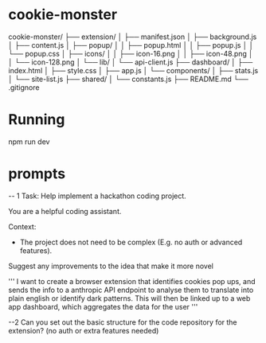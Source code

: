 # cookie-monster


cookie-monster/
├── extension/
│   ├── manifest.json
│   ├── background.js
│   ├── content.js
│   ├── popup/
│   │   ├── popup.html
│   │   ├── popup.js
│   │   └── popup.css
│   ├── icons/
│   │   ├── icon-16.png
│   │   ├── icon-48.png
│   │   └── icon-128.png
│   └── lib/
│       └── api-client.js
├── dashboard/
│   ├── index.html
│   ├── style.css
│   ├── app.js
│   └── components/
│       ├── stats.js
│       └── site-list.js
├── shared/
│   └── constants.js
├── README.md
└── .gitignore



# Running

npm run dev



# prompts
-- 1
Task: Help implement a hackathon coding project.

You are a helpful coding assistant. 

Context:
- The project does not need to be complex (E.g. no auth or advanced features).

Suggest any improvements to the idea that make it more novel

'''
I want to create a browser extension that identifies cookies pop ups, and sends the info to a anthropic API endpoint to analyse them to translate into plain english or identify dark patterns. This will then be linked up to a web app dashboard, which aggregates the data for the user
'''

--2 
Can you set out the basic structure for the code repository for the extension? (no auth or extra features needed)